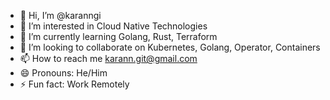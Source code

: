 - 👋 Hi, I’m @karanngi
- 👀 I’m interested in Cloud Native Technologies
- 🌱 I’m currently learning Golang, Rust, Terraform  
- 💞️ I’m looking to collaborate on Kubernetes, Golang, Operator, Containers
- 📫 How to reach me karann.git@gmail.com  
- 😄 Pronouns: He/Him
- ⚡ Fun fact: Work Remotely 

<!---
karanngi/karanngi is a ✨ special ✨ repository because its `README.md` (this file) appears on your GitHub profile.
You can click the Preview link to take a look at your changes.
--->
